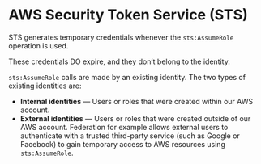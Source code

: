 # AWS Security Token Service (STS)

STS generates temporary credentials whenever the `sts:AssumeRole` operation is used.

These credentials DO expire, and they don’t belong to the identity.

`sts:AssumeRole` calls are made by an existing identity. The two types of existing identities are:

- **Internal identities** — Users or roles that were created within our AWS account.
- **External identities** — Users or roles that were created outside of our AWS account. Federation for example allows external users to authenticate with a trusted third-party service (such as Google or Facebook) to gain temporary access to AWS resources using `sts:AssumeRole`.
